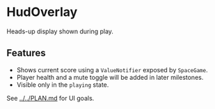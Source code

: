 # HudOverlay

Heads-up display shown during play.

## Features

- Shows current score using a `ValueNotifier` exposed by `SpaceGame`.
- Player health and a mute toggle will be added in later milestones.
- Visible only in the `playing` state.

See [../../PLAN.md](../../PLAN.md) for UI goals.
